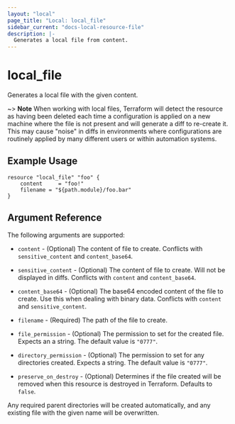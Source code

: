 ```yaml
---
layout: "local"
page_title: "Local: local_file"
sidebar_current: "docs-local-resource-file"
description: |-
  Generates a local file from content.
---
```


# local_file

Generates a local file with the given content.

~> **Note** When working with local files, Terraform will detect the resource
as having been deleted each time a configuration is applied on a new machine
where the file is not present and will generate a diff to re-create it. This
may cause "noise" in diffs in environments where configurations are routinely
applied by many different users or within automation systems.

## Example Usage

```hcl
resource "local_file" "foo" {
    content     = "foo!"
    filename = "${path.module}/foo.bar"
}
```

## Argument Reference

The following arguments are supported:

* `content` - (Optional) The content of file to create. Conflicts with `sensitive_content` and `content_base64`.

* `sensitive_content` - (Optional) The content of file to create. Will not be displayed in diffs. Conflicts with `content` and `content_base64`.

* `content_base64` - (Optional) The base64 encoded content of the file to create. Use this when dealing with binary data. Conflicts with `content` and `sensitive_content`.

* `filename` - (Required) The path of the file to create.

* `file_permission` - (Optional) The permission to set for the created file. Expects an a string. The default value is `"0777"`.

* `directory_permission` - (Optional) The permission to set for any directories created. Expects a string. The default value is `"0777"`.

* `preserve_on_destroy` - (Optional) Determines if the file created will be removed when this resource is destroyed in Terraform. Defaults to `false`.

Any required parent directories will be created automatically, and any existing file with the given name will be overwritten.
